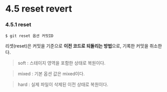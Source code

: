 # 4.5 reset revert
### 4.5.1 reset

```
$ git reset 옵션 커밋ID
```
리셋(reset)은 커밋을 기준으로 **이전 코드로 되돌리는 방법**으로, 기록한 커밋을 취소한다. 
> soft : 스테이지 영역을 포함한 상태로 복원이다. 

> mixed : 기본 옵션 값은 mixed이다.

> hard : 실제 파일이 삭제된 이전 상태로 복원이다.


